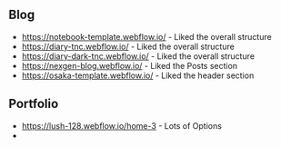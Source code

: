 ## Blog
- https://notebook-template.webflow.io/ - Liked the overall structure
- https://diary-tnc.webflow.io/ - Liked the overall structure
- https://diary-dark-tnc.webflow.io/ - Liked the overall structure
- https://nexgen-blog.webflow.io/ - Liked the Posts section
- https://osaka-template.webflow.io/ - Liked the header section

## Portfolio
- https://lush-128.webflow.io/home-3 - Lots of Options
- 